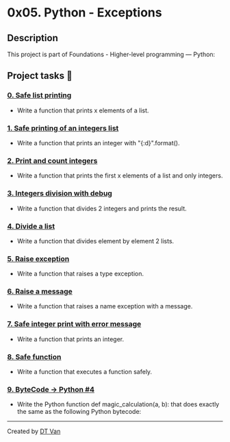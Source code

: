 # 0x05. Python - Exceptions
## Description
 This project is part of Foundations - Higher-level programming ― Python:
## Project tasks :wrench:
### [0. Safe list printing ](./0-safe_print_list.py) 
* Write a function that prints x elements of a list.
### [1. Safe printing of an integers list ](./1-safe_print_integer.py) 
* Write a function that prints an integer with "{:d}".format().
### [2. Print and count integers ](./2-safe_print_list_integers.py) 
* Write a function that prints the first x elements of a list and only integers.
### [3. Integers division with debug ](./3-safe_print_division.py) 
* Write a function that divides 2 integers and prints the result.
### [4. Divide a list ](./4-list_division.py) 
* Write a function that divides element by element 2 lists.
### [5. Raise exception ](./5-raise_exception.py) 
* Write a function that raises a type exception.
### [6. Raise a message ](./6-raise_exception_msg.py) 
* Write a function that raises a name exception with a message.
### [7. Safe integer print with error message ](./100-safe_print_integer_err.py) 
* Write a function that prints an integer.
### [8. Safe function ](./101-safe_function.py) 
* Write a function that executes a function safely.
### [9. ByteCode -> Python #4 ](./102-magic_calculation.py) 
* Write the Python function def magic_calculation(a, b): that does exactly the same as the following Python bytecode:
---
Created by [DT Van](https://github.com/dtvangogh)